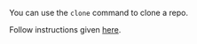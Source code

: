 You can use the `clone` command to clone a repo.

Follow instructions given [here](https://help.github.com/articles/cloning-a-repository/).
